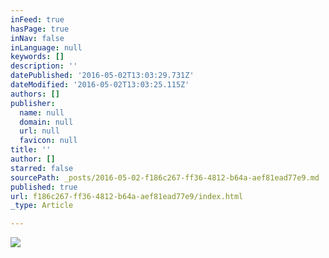 ```yaml
---
inFeed: true
hasPage: true
inNav: false
inLanguage: null
keywords: []
description: ''
datePublished: '2016-05-02T13:03:29.731Z'
dateModified: '2016-05-02T13:03:25.115Z'
authors: []
publisher:
  name: null
  domain: null
  url: null
  favicon: null
title: ''
author: []
starred: false
sourcePath: _posts/2016-05-02-f186c267-ff36-4812-b64a-aef81ead77e9.md
published: true
url: f186c267-ff36-4812-b64a-aef81ead77e9/index.html
_type: Article

---
```

![](https://the-grid-user-content.s3-us-west-2.amazonaws.com/235d9a12-998a-404c-ba31-a9b2c6d3b56c.jpg)